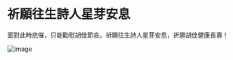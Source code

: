 祈願往生詩人星芽安息
===
面對此時悲催，只能勸慰胡佳節哀。祈願往生詩人星芽安息，祈願胡佳健康長壽！


![image](https://user-images.githubusercontent.com/98999822/155233006-edd72112-9fc1-4178-90ab-74fffa9160a7.png)
